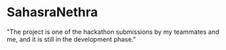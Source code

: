 # SahasraNethra
"The project is one of the hackathon submissions by my teammates and me, and it is still in the development phase."
